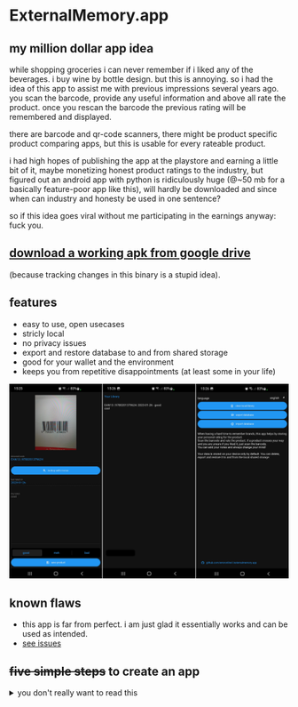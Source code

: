 # ExternalMemory.app
## my million dollar app idea

while shopping groceries i can never remember if i liked any of the beverages. i buy wine by bottle design. but this is annoying. so i had the idea of this app to assist me with previous impressions several years ago. you scan the barcode, provide any useful information and above all rate the product. once you rescan the barcode the previous rating will be remembered and displayed.

there are barcode and qr-code scanners, there might be product specific product comparing apps, but this is usable for every rateable product.

i had high hopes of publishing the app at the playstore and earning a little bit of it, maybe monetizing honest product ratings to the industry, but figured out an android app with python is ridiculously huge (@~50 mb for a basically feature-poor app like this), will hardly be downloaded and since when can industry and honesty be used in one sentence?

so if this idea goes viral without me participating in the earnings anyway: fuck you.

## [download a working apk from google drive](https://drive.google.com/file/d/1svrL37KDWVGNOJ2tptWggJMTWBPef0o_/view?usp=share_link)
(because tracking changes in this binary is a stupid idea). 

## features
* easy to use, open usecases
* stricly local
* no privacy issues
* export and restore database to and from shared storage
* good for your wallet and the environment
* keeps you from repetitive disappointments (at least some in your life)

![three screens](/images/screenshots.png)

## known flaws
* this app is far from perfect. i am just glad it essentially works and can be used as intended. 
* [see issues](/issues)

## <s>five simple steps</s> to create an app
<details>
<summary>you don't really want to read this</summary>

i imagine for some of you this is easy-peasy but trying to create this android app was a hell of a ride.

i don't know java and am still not willing to learn it. instead i wanted to rely an things i know. **boy, have i been naive!**

i still don't consider it bad to create an app with python for an amateur. but there were so much new things to learn i almost might as well have started learning a new language.

### framework
it took me at least a handful attempts to get in touch with [kivy][0] and it took me a while to figure out i had to run it in a virtual environment having to reinstall all necessary modules. the first somewhat running python-version came without the kv-language but i quickly figured out that this would be way messier in the end.
i found the documentation hard to comprehend but after a while it started to make sense. well, at least it worked somehow. on my pc.

### setting up the compiler environment - wtf?
so how about compiling? i have a windows only machine for several reasons and am totally fine with that. but buildozer for kivy needs a linux environment.
with absolutely no experience with unix systems i installed wsl, because why should i do another failing attempt in installing a linux distro that either does not work for me as my daily driver or isn't used later on anyway? and for compiling a cli-only system should absolutely suffice.
sure, as a virtual system python unsurprisingly required the installation of all my regular used modules another time. but that was only my first error message.
then i [installed buildozer][1]. with updating my .bashrc i had my first encounter with nano.
after [installing adb][2] on both, the host win10-system and the wsl, i tried to run buildozer. of course it was not that easy.
at some point i figured out that a connected android device might be needed. so i [checked adb devices][3] on both platforms.
after some failed attempts on the wsl i realized both platforms had different versions although both were a fresh installation from the same day.
so i had to find out how to obtain, [reinstall or rather overwrite adb on linux][4].

quite a bad feeling to look up every command like ls, mkdir, rm, rmdir, random sudo commands because i don't know shit about linux system structure.

the first attempt took a lot of time to download several libraries. it ran about half an hour before exiting with a ["missing am_iconv macro" error][5].
the second attempt exited with an error because i had one dependent module name wrong within the .spec-file
the third attempt was a somewhat successful build. beside the app quitting right after launch. so back to the drawing board.

i got errors stating android doesn't like 64bit architecture from modules with buildozers default settings for android.arch with armeabi_v7a.
arm64_v8a did't do the trick either.
several attempts to refactor everything to avoid opencv, using kivys camera (and it's inbuild cv) failed miserably.

as it turned out i tried to import the pc version of opencv with opencv-python instead of just opencv.
which requires [android sdk tools revision 14+][6], [cmake][7] and [android-ndk][8] as stated [here][9].

i lost passion and paused the project for a few months to concentrate on other projects. the last build installed the app on the phone but it would close itself on the spot as stated before. i had a hard time coming back. in the meantime i had upgraded to win11 and there might have been one or another upgrade to libraries. also i forgot everything learned previously about linux.

initially i researched for known issues with buildozer and opencv. one of the results contained the same error output as the repeated build-attempt: opencv required sdk tools rev 14, which was already satisfied. a closer look at search results got me to [this list][10]. after following all of the steps except the installation of android-studio (for snap install was not supported on wsl) a deletion of the .buildozer-directory and reinitialisation of the project was necessary for the update of the python-for-android-package with in the meantime required aap had not reached this place. running wsl in administrator mode finally resolved permission errors while downloading required packages and modules.

noteworthy might be that buildozer satisfied python 3.8.9 (most probably due to requirements) while the the installation of python3 declared no newer version than 3.6.8 would be available. whatever that means.

another long build later... (╯°□°）╯︵ ┻━┻

`adb logcat -d` showed *ImportError: ... cv2 is for EM_X86_64 (62) instead of EM_AARCH64 (183)* - had i repated the wrong requirement for opencv? after a change from opencv-python i suddenly got errors regarding unexpected numpy argument types. 

an upgrade of numpy was not possible for whatever reason, so i manually declared the latest version within the p4a-numpy-recipe. which lead to a successful build but the same error as before.


![you can hear this image](/images/ninemonthslater.png)

after having managed to successfully compile [my first running kivy-android-apk][11] i touched this again. in the meantime all of the setup-progress might have been overhauled for [this youtube-video][12] did indeed explain every step to compile a basic app (that doesn't need any permissions) - so half of my experiences were outdated.

in fact i did reset my wsl, reinstalled and didn't mind setting up a python environment with modules and dependencies at all. i did coding and testing on windows, copied the files to the ubuntu-wsl-directory and at least the buildozer worked in general. 

newly inspired and in hope time had developed python-for-android and its siblings in my favour i rewrote everything from scratch using kivyMD and storing by sqlite to the point where the application stood before: ui, detection of codes, storing, recognizing and some basic settings. on pc it worked as expected.

with my experiences in android permissions the next build was promising. permissions requested. no immediate shutdowns. ui displayed. 

![at least some progress](/images/itssomething.jpg)

still the camera wouldn't start streaming. in the meantime others had developed [similar questions][13], so i figured out opencv to be still problematic on android. on the other hand i had success trying kivys camera another time. hooray.

once the core features were working i omitted cloud synchronization in favour of exporting and importing the database file to the shared storage. more privacy, backup option and no hassle developing a clever synchronization algorithm while having a covid19-induced fever. still challenging enough. spend a good amount of time meddling around with plyer-filechooser and kivymd-filechooser which both had unexpected failures until i realized androidstorage4kivy has a chooser as well, and i need the module in either case. 


### most used terminal commands
* `buildozer android clean` after changes to the buildozer.spec-file
* `buildozer -v android debug` executes for recompiling even without connected device
* `adb logcat -s "python"` lists python related log entries only 

</details>


[0]: https://kivy.org/doc/stable/gettingstarted/installation.html
[1]: https://github.com/kivy/buildozer
[2]: https://www.xda-developers.com/install-adb-windows-macos-linux/
[3]: https://github.com/RobertFlatt/Android-for-Python/tree/main/Android-for-Python-Users#requirements
[4]: https://stackoverflow.com/questions/55634367/install-specific-adb-version-on-linux
[5]: https://github.com/FreeTDS/freetds/issues/172
[6]: https://gist.github.com/steveclarke/d988d89e8cdf51a8a5766d69ecb07e7b
[7]: https://graspingtech.com/upgrade-cmake/
[8]: https://stackoverflow.com/questions/26967722/how-to-install-android-ndk-in-linux
[9]: https://forum.opencv.org/t/run-samples-of-open-cv-in-android-studio/453/7
[10]: https://stackoverflow.com/questions/62582772/android-sdk-tools-opencv-requires-android-sdk-tools-revision-14-or-newer
[11]: https://github.com/erroronline1/customersurvey.py
[12]: https://www.youtube.com/watch?v=VsTaM057rdc
[13]: https://stackoverflow.com/questions/61122285/kivy-camera-application-with-opencv-in-android-shows-black-screen#answer-67061962